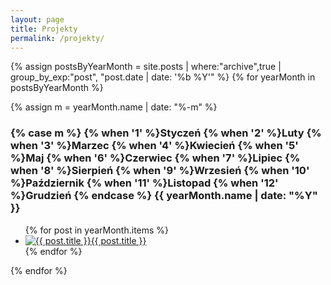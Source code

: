 ```yaml
---
layout: page
title: Projekty
permalink: /projekty/
---
```

{% assign postsByYearMonth = site.posts | where:"archive",true | group_by_exp:"post", "post.date | date: '%b %Y'"  %}
{% for yearMonth in postsByYearMonth %}

  {% assign m = yearMonth.name | date: "%-m" %}
  <h3 class='archive-month-header'>{% case m %}
      {% when '1' %}Styczeń
      {% when '2' %}Luty
      {% when '3' %}Marzec
      {% when '4' %}Kwiecień
      {% when '5' %}Maj
      {% when '6' %}Czerwiec
      {% when '7' %}Lipiec
      {% when '8' %}Sierpień
      {% when '9' %}Wrzesień
      {% when '10' %}Październik
      {% when '11' %}Listopad
      {% when '12' %}Grudzień
    {% endcase %}
    {{ yearMonth.name | date: "%Y" }}</h3>
  <ul class='archive-month-list'>
      {% for post in yearMonth.items %}
        <li class='archive-item item'><a class='archive-item-link item-link' href="{{ post.url | relative_url }}"><img class='archive thumb-img img-circle' src='{{ post.head-image | default: '/apple-touch-icon.png' | relative_url }}' alt='{{ post.title }}'>{{ post.title }}</a></li>
      {% endfor %}
  </ul>
{% endfor %}
